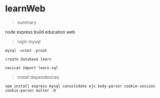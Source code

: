 # learnWeb
> summary

node express build education web

> login mysql
```
mysql -uroot -proot

create database learn

navicat Import learn.sql
```
> install dependencies
```
npm install express mysql consolidate ejs body-parser cookie-session cookie-parser multer -D
```